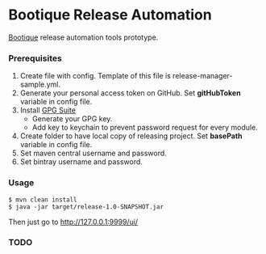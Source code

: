 # Bootique Release Automation 

[Bootique](https://bootique.io) release automation tools prototype.

### Prerequisites

1. Create file with config. Template of this file is release-manager-sample.yml.
2. Generate your personal access token on GitHub. Set __gitHubToken__ variable in config file.
3. Install [GPG Suite](https://gpgtools.org) 
   - Generate your GPG key.
   - Add key to keychain to prevent password request for every module.
4. Create folder to have local copy of releasing project. Set __basePath__ variable in config file.
5. Set maven central username and password.
6. Set bintray username and password.

### Usage
```
$ mvn clean install
$ java -jar target/release-1.0-SNAPSHOT.jar
```

Then just go to http://127.0.0.1:9999/ui/

### TODO

